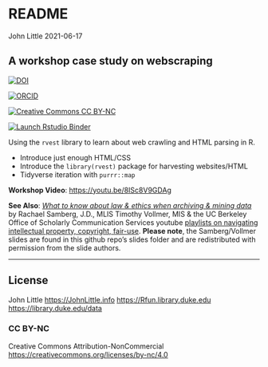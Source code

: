 README
================
John Little
2021-06-17

<!-- README.md is generated from README.Rmd. Please edit that file -->

## A workshop case study on webscraping

<!-- badges: start -->
<!-- DOI All versions 10.5281/zenodo.4908874 -->

[![DOI](https://img.shields.io/badge/DOI-10.5281%2Fzenodo.4908874%20(Latest%20Version%20Release)-blue "DOI")](https://doi.org/10.5281/zenodo.4908874)

[![ORCID](https://img.shields.io/badge/ORCID-0000--0002--3600--0972-A6CE39?logo=ORCID&logoColor=A6CE39 "ORCID")](https://orcid.org/0000-0002-3600-0972)

[![Creative Commons CC
BY-NC](https://img.shields.io/badge/Creative%20Commons-BY--NC-EF9421?logo=creative%20commons&logoColor=EF9421 "CC BY-NC")](https://creativecommons.org/licenses/by-nc-nd/4.0/)

[![Launch Rstudio
Binder](http://mybinder.org/badge_logo.svg "Launch RStudio Binder")](https://mybinder.org/v2/gh/libjohn/workshop_webscraping/main?urlpath=rstudio)
<!-- badges: end -->

Using the `rvest` library to learn about web crawling and HTML parsing
in R.

-   Introduce just enough HTML/CSS
-   Introduce the `library(rvest)` package for harvesting websites/HTML
-   Tidyverse iteration with `purrr::map`

**Workshop Video**: <https://youtu.be/8ISc8V9GDAg>

**See Also**: [*What to know about law & ethics when archiving & mining
data*](slides/What%20to%20know%20about%20law%20&%20ethics_Archiving%20&%20Mining_15%20Min_with%20notes.pdf)
by Rachael Samberg, J.D., MLIS Timothy Vollmer, MIS & the UC Berkeley
Office of Scholarly Communication Services youtube [playlists on
navigating intellectual property, copyright,
fair-use](https://www.youtube.com/channel/UCNUMwTyK0raTNNZVjhgB7KA/playlists).
**Please note**, the Samberg/Vollmer slides are found in this github
repo’s slides folder and are redistributed with permission from the
slide authors.

------------------------------------------------------------------------

## License

John Little <https://JohnLittle.info> <https://Rfun.library.duke.edu>
<https://library.duke.edu/data>

### CC BY-NC

Creative Commons Attribution-NonCommercial
<https://creativecommons.org/licenses/by-nc/4.0>
